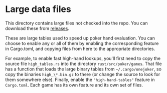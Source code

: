 # Large data files

This directory contains large files not checked into the repo.
You can download these from
[releases](https://github.com/lcrocker/ojpoker/releases).

These are large tables used to speed up poker hand evaluation.
You can choose to enable any or all of them by enabling the
corresponding feature in Cargo.toml, and copying files from here
to the appropriate directories.

For example, to enable fast high-hand lookups, you'll first need
to copy the source file `high_tables.rs` into the directory
`rust/src/poker/games`. That file has a function that loads the
large binary tables from `~/.cargo/onejoker`, so copy the binaries
`high_\*.bin.gz` to there (or change the source to look for them
somewhere else).
Finally, enable the `"high-hand-tables"` feature in `Cargo.toml`.
Each game has its own feature and its own set of files.

